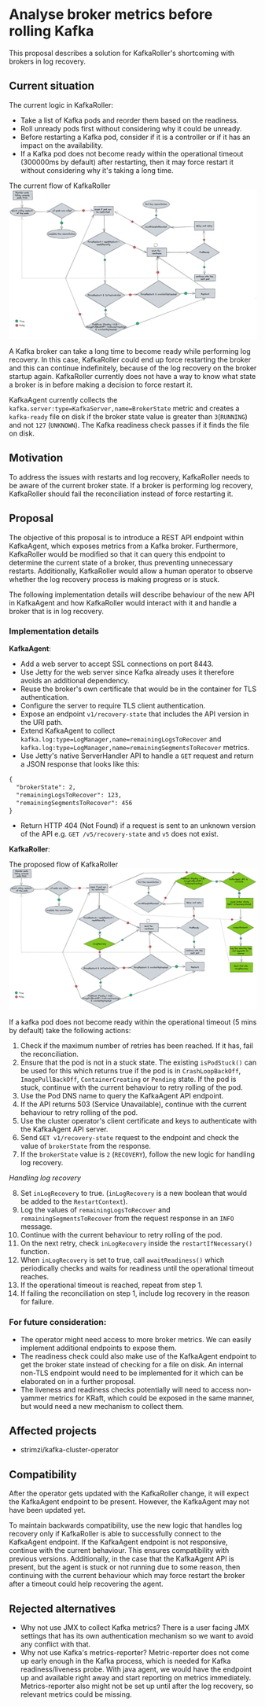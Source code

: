 # Analyse broker metrics before rolling Kafka

This proposal describes a solution for KafkaRoller's shortcoming with brokers in log recovery.

## Current situation

The current logic in KafkaRoller:
- Take a list of Kafka pods and reorder them based on the readiness.
- Roll unready pods first without considering why it could be unready.
- Before restarting a Kafka pod, consider if it is a controller or if it has an impact on the availability.
- If a Kafka pod does not become ready within the operational timeout (300000ms by default) after restarting, then it may force restart it without considering why it's taking a long time.

The current flow of KafkaRoller
![The current flow of KafkaRoller](images/046-kafka-roller-current-flow.png)

A Kafka broker can take a long time to become ready while performing log recovery. In this case, KafkaRoller could end up force restarting the broker and this can continue indefinitely, because of the log recovery on the broker startup again. KafkaRoller currently does not have a way to know what state a broker is in before making a decision to force restart it.

KafkaAgent currently collects the `kafka.server:type=KafkaServer,name=BrokerState` metric and creates a `kafka-ready` file on disk if the broker state value is greater than `3`(`RUNNING`) and not `127` (`UNKNOWN`). The Kafka readiness check passes if it finds the file on disk.

## Motivation

To address the issues with restarts and log recovery, KafkaRoller needs to be aware of the current broker state.  If a broker is performing log recovery, KafkaRoller should fail the reconciliation instead of force restarting it.

## Proposal
 
The objective of this proposal is to introduce a REST API endpoint within KafkaAgent, which exposes metrics from a Kafka broker. Furthermore, KafkaRoller would be modified so that it can query this endpoint to determine the current state of a broker, thus preventing unnecessary restarts. Additionally, KafkaRoller would allow a human operator to observe whether the log recovery process is making progress or is stuck.

The following implementation details will describe behaviour of the new API in KafkaAgent and how KafkaRoller would interact with it and handle a broker that is in log recovery.

### Implementation details

**KafkaAgent**:

- Add a web server to accept SSL connections on port 8443.
- Use Jetty for the web server since Kafka already uses it therefore avoids an additional dependency.
- Reuse the broker's own certificate that would be in the container for TLS authentication. 
- Configure the server to require TLS client authentication. 
- Expose an endpoint `v1/recovery-state` that includes the API version in the URI path.
- Extend KafkaAgent to collect `kafka.log:type=LogManager,name=remainingLogsToRecover` and `kafka.log:type=LogManager,name=remainingSegmentsToRecover` metrics.
- Use Jetty's native ServerHandler API to handle a `GET` request and return a JSON response that looks like this:
```
{
  "brokerState": 2,
  "remainingLogsToRecover": 123,
  "remainingSegmentsToRecover": 456
}
```
- Return HTTP 404 (Not Found) if a request is sent to an unknown version of the API e.g. `GET /v5/recovery-state` and `v5` does not exist.

**KafkaRoller**:

The proposed flow of KafkaRoller
![The proposed flow of KafkaRoller](images/046-kafka-roller-new-flow.png)

If a kafka pod does not become ready within the operational timeout (5 mins by default) take the following actions:
1. Check if the maximum number of retries has been reached. If it has, fail the reconciliation.
2. Ensure that the pod is not in a stuck state. The existing `isPodStuck()` can be used for this which returns true if the pod is in `CrashLoopBackOff`, `ImagePullBackOff`, `ContainerCreating` or `Pending` state. If the pod is stuck, continue with the current behaviour to retry rolling of the pod.
3. Use the Pod DNS name to query the KafkaAgent API endpoint.
4. If the API returns 503 (Service Unavailable), continue with the current behaviour to retry rolling of the pod.
5. Use the cluster operator's client certificate and keys to authenticate with the KafkaAgent API server.
6. Send `GET v1/recovery-state` request to the endpoint and check the value of `brokerState` from the response.
7. If the `brokerState` value is `2` (`RECOVERY`), follow the new logic for handling log recovery.
 
*Handling log recovery*

8. Set `inLogRecovery` to true. (`inLogRecovery` is a new boolean that would be added to the `RestartContext`).
9. Log the values of `remainingLogsToRecover` and `remainingSegmentsToRecover` from the request response in an `INFO` message.
10. Continue with the current behaviour to retry rolling of the pod.
11. On the next retry, check `inLogRecovery` inside the `restartIfNecessary()` function.
12. When `inLogRecovery` is set to true, call `awaitReadiness()` which periodically checks and waits for readiness until the operational timeout reaches.
13. If the operational timeout is reached, repeat from step 1.
14. If failing the reconciliation on step 1, include log recovery in the reason for failure.

### For future consideration:

- The operator might need access to more broker metrics. We can easily implement additional endpoints to expose them.
- The readiness check could also make use of the KafkaAgent endpoint to get the broker state instead of checking for a file on disk. An internal non-TLS endpoint would need to be implemented for it which can be elaborated on in a further proposal.
- The liveness and readiness checks potentially will need to access non-yammer metrics for KRaft, which could be exposed in the same manner, but would need a new mechanism to collect them.

## Affected projects

* strimzi/kafka-cluster-operator

## Compatibility

After the operator gets updated with the KafkaRoller change, it will expect the KafkaAgent endpoint to be present. However, the KafkaAgent may not have been updated yet.

To maintain backwards compatibility, use the new logic that handles log recovery only if KafkaRoller is able to successfully connect to the KafkaAgent endpoint. If the KafkaAgent endpoint is not responsive, continue with the current behaviour. This ensures compatibility with previous versions. Additionally, in the case that the KafkaAgent API is present, but the agent is stuck or not running due to some reason, then continuing with the current behaviour which may force restart the broker after a timeout could help recovering the agent.

## Rejected alternatives

- Why not use JMX to collect Kafka metrics? There is a user facing JMX settings that has its own authentication mechanism so we want to avoid any conflict with that.
- Why not use Kafka's metrics-reporter? Metric-reporter does not come up early enough in the Kafka process, which is needed for Kafka readiness/liveness probe. With java agent, we would have the endpoint up and available right away and start reporting on metrics immediately. Metrics-reporter also might not be set up until after the log recovery, so relevant metrics could be missing.

